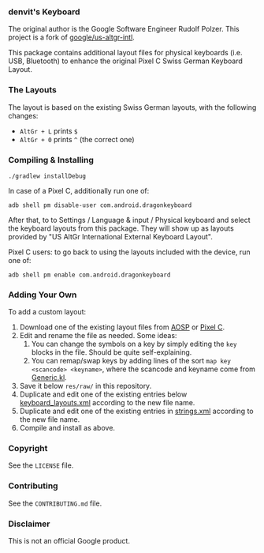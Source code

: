 ### denvit's Keyboard

The original author is the Google Software Engineer Rudolf Polzer. This project is a fork of [google/us-altgr-intl](https://github.com/google/us-altgr-intl).

This package contains additional layout files for physical keyboards (i.e. USB,
Bluetooth) to enhance the original Pixel C Swiss German Keyboard Layout.

### The Layouts

The layout is based on the existing Swiss German layouts, with
the following changes:

- `AltGr + L` prints `$`
- `AltGr + 0` prints `^` (the correct one)

### Compiling & Installing

```
./gradlew installDebug
```

In case of a Pixel C, additionally run one of:

```
adb shell pm disable-user com.android.dragonkeyboard
```

After that, to to Settings / Language & input / Physical keyboard and select the keyboard layouts from this package. They will show up as layouts provided by "US AltGr International External Keyboard Layout".

Pixel C users: to go back to using the layouts included with the device, run one
of:

```
adb shell pm enable com.android.dragonkeyboard
```

### Adding Your Own

To add a custom layout:

1. Download one of the existing layout files from
   [AOSP](https://android.googlesource.com/platform/frameworks/base/+/master/packages/InputDevices/res/raw)
   or
   [Pixel C](https://android.googlesource.com/device/google/dragon/+/marshmallow-dr-dragon-release/DragonKeyboard/res/raw/).
1. Edit and rename the file as needed. Some ideas:
   1. You can change the symbols on a key by simply editing the `key` blocks in
      the file. Should be quite self-explaining.
   1. You can remap/swap keys by adding lines of the sort
      `map key <scancode> <keyname>`, where the scancode and keyname come from
      [Generic.kl](https://android.googlesource.com/platform/frameworks/base/+/master/data/keyboards/Generic.kl).
1. Save it below `res/raw/` in this repository.
1. Duplicate and edit one of the existing entries below
   [keyboard\_layouts.xml](res/xml/keyboard_layouts.xml) according to the new file name.
1. Duplicate and edit one of the existing entries in
   [strings.xml](res/values/strings.xml) according to the new file name.
1. Compile and install as above.

### Copyright

See the `LICENSE` file.

### Contributing

See the `CONTRIBUTING.md` file.

### Disclaimer

This is not an official Google product.
